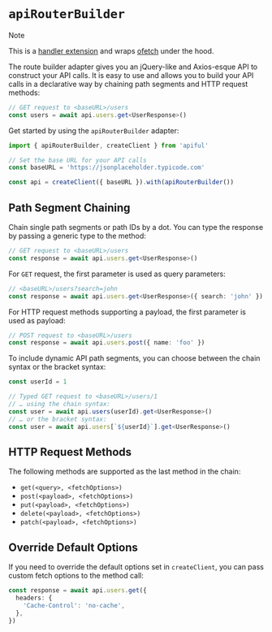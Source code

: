 # `apiRouterBuilder`

> [!NOTE]
> This is a [handler extension](/guide/custom-extensions#handler-extension) and wraps [ofetch](https://github.com/unjs/ofetch) under the hood.

The route builder adapter gives you an jQuery-like and Axios-esque API to construct your API calls. It is easy to use and allows you to build your API calls in a declarative way by chaining path segments and HTTP request methods:

```ts
// GET request to <baseURL>/users
const users = await api.users.get<UserResponse>()
```

Get started by using the `apiRouterBuilder` adapter:

```ts
import { apiRouterBuilder, createClient } from 'apiful'

// Set the base URL for your API calls
const baseURL = 'https://jsonplaceholder.typicode.com'

const api = createClient({ baseURL }).with(apiRouterBuilder())
```

## Path Segment Chaining

Chain single path segments or path IDs by a dot. You can type the response by passing a generic type to the method:

```ts
// GET request to <baseURL>/users
const response = await api.users.get<UserResponse>()
```

For `GET` request, the first parameter is used as query parameters:

```ts
// <baseURL>/users?search=john
const response = await api.users.get<UserResponse>({ search: 'john' })
```

For HTTP request methods supporting a payload, the first parameter is used as payload:

```ts
// POST request to <baseURL>/users
const response = await api.users.post({ name: 'foo' })
```

To include dynamic API path segments, you can choose between the chain syntax or the bracket syntax:

```ts
const userId = 1

// Typed GET request to <baseURL>/users/1
// … using the chain syntax:
const user = await api.users(userId).get<UserResponse>()
// … or the bracket syntax:
const user = await api.users[`${userId}`].get<UserResponse>()
```

## HTTP Request Methods

The following methods are supported as the last method in the chain:

- `get(<query>, <fetchOptions>)`
- `post(<payload>, <fetchOptions>)`
- `put(<payload>, <fetchOptions>)`
- `delete(<payload>, <fetchOptions>)`
- `patch(<payload>, <fetchOptions>)`

## Override Default Options

If you need to override the default options set in `createClient`, you can pass custom fetch options to the method call:

```ts
const response = await api.users.get({
  headers: {
    'Cache-Control': 'no-cache',
  },
})
```
